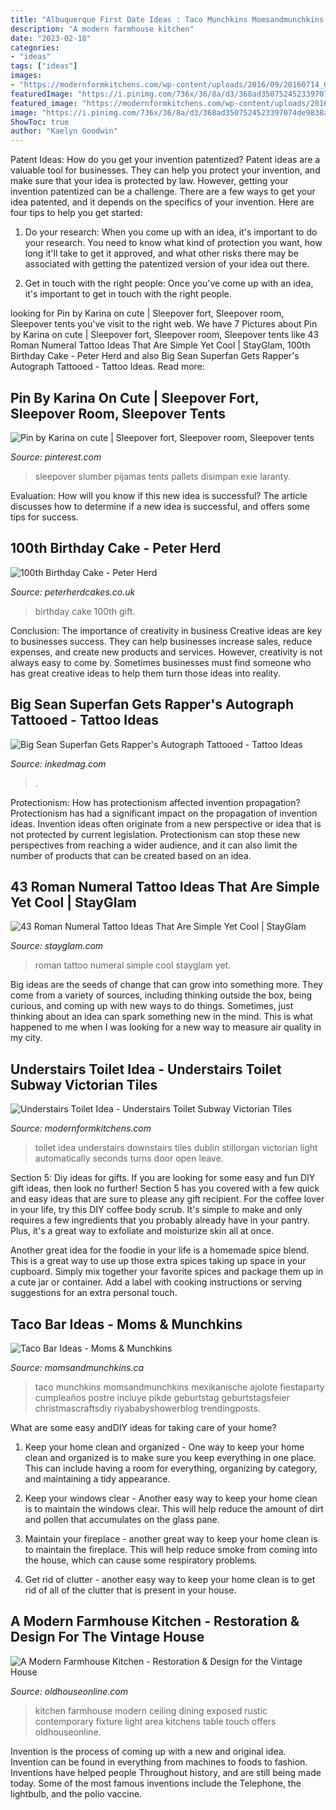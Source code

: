 ```yaml
---
title: "Albuquerque First Date Ideas : Taco Munchkins Momsandmunchkins Mexikanische Ajolote Fiestaparty Cumpleaños Postre Incluye Pikde Geburtstag Geburtstagsfeier Christmascraftsdiy Riyababyshowerblog Trendingposts"
description: "A modern farmhouse kitchen"
date: "2023-02-18"
categories:
- "ideas"
tags: ["ideas"]
images:
- "https://modernformkitchens.com/wp-content/uploads/2016/09/20160714_092005-e1473433419123-768x1024.jpg"
featuredImage: "https://i.pinimg.com/736x/36/8a/d3/368ad3507524523397074de9838a636a.jpg"
featured_image: "https://modernformkitchens.com/wp-content/uploads/2016/09/20160714_092005-e1473433419123-768x1024.jpg"
image: "https://i.pinimg.com/736x/36/8a/d3/368ad3507524523397074de9838a636a.jpg"
ShowToc: true
author: "Kaelyn Goodwin"
---
```



Patent Ideas: How do you get your invention patentized?
Patent ideas are a valuable tool for businesses. They can help you protect your invention, and make sure that your idea is protected by law. However, getting your invention patentized can be a challenge. There are a few ways to get your idea patented, and it depends on the specifics of your invention. Here are four tips to help you get started: 
1. Do your research: When you come up with an idea, it's important to do your research. You need to know what kind of protection you want, how long it'll take to get it approved, and what other risks there may be associated with getting the patentized version of your idea out there. 

2. Get in touch with the right people: Once you've come up with an idea, it's important to get in touch with the right people.

	

		
looking for Pin by Karina on cute | Sleepover fort, Sleepover room, Sleepover tents you've visit to the right web. We have 7 Pictures about Pin by Karina on cute | Sleepover fort, Sleepover room, Sleepover tents like 43 Roman Numeral Tattoo Ideas That Are Simple Yet Cool | StayGlam, 100th Birthday Cake - Peter Herd and also Big Sean Superfan Gets Rapper&#039;s Autograph Tattooed - Tattoo Ideas. Read more:
		
    
## Pin By Karina On Cute | Sleepover Fort, Sleepover Room, Sleepover Tents

<img loading=lazy src="https://i.pinimg.com/736x/36/8a/d3/368ad3507524523397074de9838a636a.jpg" onerror="this.onerror=null;this.src='https://tse4.mm.bing.net/th?id=OIP.2VJM-za6RhtC6US52VVNfAHaJ3&amp;pid=15.1';" alt="Pin by Karina on cute | Sleepover fort, Sleepover room, Sleepover tents">

_Source: pinterest.com_

>sleepover slumber pijamas tents pallets disimpan exie laranty. 

	

Evaluation: How will you know if this new idea is successful?
The article discusses how to determine if a new idea is successful, and offers some tips for success.

    
## 100th Birthday Cake - Peter Herd

<img loading=lazy src="https://www.peterherdcakes.co.uk/wp-content/uploads/2016/11/look-whos-100-765x1024.jpg" onerror="this.onerror=null;this.src='https://tse3.mm.bing.net/th?id=OIP.RTQ0Zn1WS7H8D-zt6Au-AAHaJ6&amp;pid=15.1';" alt="100th Birthday Cake - Peter Herd">

_Source: peterherdcakes.co.uk_

>birthday cake 100th gift. 

	

Conclusion: The importance of creativity in business
Creative ideas are key to businesses success. They can help businesses increase sales, reduce expenses, and create new products and services. However, creativity is not always easy to come by. Sometimes businesses must find someone who has great creative ideas to help them turn those ideas into reality.

    
## Big Sean Superfan Gets Rapper&#039;s Autograph Tattooed - Tattoo Ideas

<img loading=lazy src="https://www.inkedmag.com/.image/t_share/MTY4NDQyMzQ3MjMzNzQ4ODIz/bigseanhero.png" onerror="this.onerror=null;this.src='https://tse4.mm.bing.net/th?id=OIP.DIrzbVGnsCbvnrPhOoF9awHaD4&amp;pid=15.1';" alt="Big Sean Superfan Gets Rapper&#039;s Autograph Tattooed - Tattoo Ideas">

_Source: inkedmag.com_

>. 

	

Protectionism: How has protectionism affected invention propagation?
Protectionism has had a significant impact on the propagation of invention ideas. Invention ideas often originate from a new perspective or idea that is not protected by current legislation. Protectionism can stop these new perspectives from reaching a wider audience, and it can also limit the number of products that can be created based on an idea.

    
## 43 Roman Numeral Tattoo Ideas That Are Simple Yet Cool | StayGlam

<img loading=lazy src="https://stayglam.com/wp-content/uploads/2020/02/Roman-Numeral-Tattoo-Ideas-660x400.jpg" onerror="this.onerror=null;this.src='https://tse4.mm.bing.net/th?id=OIP.s3QHjBfSvhaMJg3kW727AgHaEf&amp;pid=15.1';" alt="43 Roman Numeral Tattoo Ideas That Are Simple Yet Cool | StayGlam">

_Source: stayglam.com_

>roman tattoo numeral simple cool stayglam yet. 

	

Big ideas are the seeds of change that can grow into something more. They come from a variety of sources, including thinking outside the box, being curious, and coming up with new ways to do things. Sometimes, just thinking about an idea can spark something new in the mind. This is what happened to me when I was looking for a new way to measure air quality in my city.

    
## Understairs Toilet Idea - Understairs Toilet Subway Victorian Tiles

<img loading=lazy src="https://modernformkitchens.com/wp-content/uploads/2016/09/20160714_092005-e1473433419123-768x1024.jpg" onerror="this.onerror=null;this.src='https://tse3.mm.bing.net/th?id=OIP.iUnTKRJ-OU1J32eV0mIQEAHaJ4&amp;pid=15.1';" alt="Understairs Toilet Idea - Understairs Toilet Subway Victorian Tiles">

_Source: modernformkitchens.com_

>toilet idea understairs downstairs tiles dublin stillorgan victorian light automatically seconds turns door open leave. 

	

Section 5: Diy ideas for gifts.
If you are looking for some easy and fun DIY gift ideas, then look no further! Section 5 has you covered with a few quick and easy ideas that are sure to please any gift recipient.
For the coffee lover in your life, try this DIY coffee body scrub. It's simple to make and only requires a few ingredients that you probably already have in your pantry. Plus, it's a great way to exfoliate and moisturize skin all at once.

Another great idea for the foodie in your life is a homemade spice blend. This is a great way to use up those extra spices taking up space in your cupboard. Simply mix together your favorite spices and package them up in a cute jar or container. Add a label with cooking instructions or serving suggestions for an extra personal touch.

    
## Taco Bar Ideas - Moms &amp; Munchkins

<img loading=lazy src="https://www.momsandmunchkins.ca/wp-content/uploads/2017/07/taco-bar-ideas.jpg" onerror="this.onerror=null;this.src='https://tse3.mm.bing.net/th?id=OIP.AqHCEs1-7XiW6KjYpAisowHaNe&amp;pid=15.1';" alt="Taco Bar Ideas - Moms &amp; Munchkins">

_Source: momsandmunchkins.ca_

>taco munchkins momsandmunchkins mexikanische ajolote fiestaparty cumpleaños postre incluye pikde geburtstag geburtstagsfeier christmascraftsdiy riyababyshowerblog trendingposts. 

	

What are some easy andDIY ideas for taking care of your home?
1. Keep your home clean and organized - One way to keep your home clean and organized is to make sure you keep everything in one place. This can include having a room for everything, organizing by category, and maintaining a tidy appearance.
2. Keep your windows clear - Another easy way to keep your home clean is to maintain the windows clear. This will help reduce the amount of dirt and pollen that accumulates on the glass pane.

3. Maintain your fireplace - another great way to keep your home clean is to maintain the fireplace. This will help reduce smoke from coming into the house, which can cause some respiratory problems.

4. Get rid of clutter - another easy way to keep your home clean is to get rid of all of the clutter that is present in your house.

    
## A Modern Farmhouse Kitchen - Restoration &amp; Design For The Vintage House

<img loading=lazy src="https://www.oldhouseonline.com/.image/t_share/MTQ0NDY3MDA3MTAyNzIzMzg2/modern-farmhouse-kitchen-dining-table.jpg" onerror="this.onerror=null;this.src='https://tse1.mm.bing.net/th?id=OIP.g4A65W1ALmt_Bp_r5IG7LAHaKe&amp;pid=15.1';" alt="A Modern Farmhouse Kitchen - Restoration &amp; Design for the Vintage House">

_Source: oldhouseonline.com_

>kitchen farmhouse modern ceiling dining exposed rustic contemporary fixture light area kitchens table touch offers oldhouseonline. 

	

Invention is the process of coming up with a new and original idea. Invention can be found in everything from machines to foods to fashion. Inventions have helped people Throughout history, and are still being made today. Some of the most famous inventions include the Telephone, the lightbulb, and the polio vaccine.

